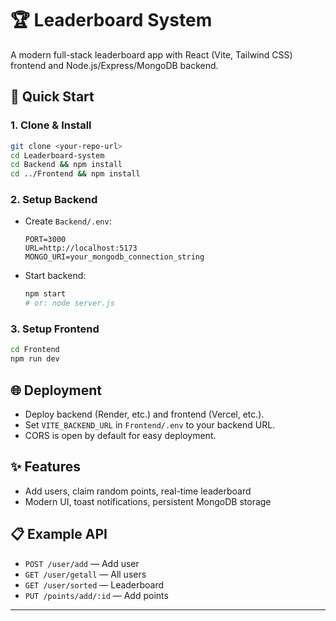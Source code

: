 # 🏆 Leaderboard System

A modern full-stack leaderboard app with React (Vite, Tailwind CSS) frontend and Node.js/Express/MongoDB backend.

## 🚀 Quick Start

### 1. Clone & Install
```bash
git clone <your-repo-url>
cd Leaderboard-system
cd Backend && npm install
cd ../Frontend && npm install
```

### 2. Setup Backend
- Create `Backend/.env`:
  ```
  PORT=3000
  URL=http://localhost:5173
  MONGO_URI=your_mongodb_connection_string
  ```
- Start backend:
  ```bash
  npm start
  # or: node server.js
  ```

### 3. Setup Frontend
```bash
cd Frontend
npm run dev
```

## 🌐 Deployment
- Deploy backend (Render, etc.) and frontend (Vercel, etc.).
- Set `VITE_BACKEND_URL` in `Frontend/.env` to your backend URL.
- CORS is open by default for easy deployment.

## ✨ Features
- Add users, claim random points, real-time leaderboard
- Modern UI, toast notifications, persistent MongoDB storage

## 📋 Example API
- `POST /user/add` — Add user
- `GET /user/getall` — All users
- `GET /user/sorted` — Leaderboard
- `PUT /points/add/:id` — Add points

---

